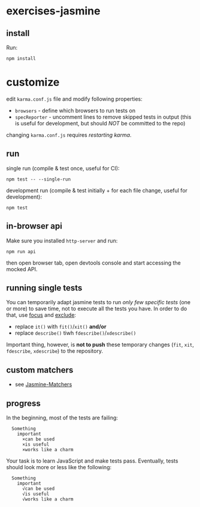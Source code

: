 # exercises-jasmine

## install

Run:

    npm install

# customize

edit `karma.conf.js` file and modify following properties:

 * `browsers` - define which browsers to run tests on
 * `specReporter` - uncomment lines to remove skipped tests in output (this is useful for development, but should *NOT* be committed to the repo)

changing `karma.conf.js` requires *restarting karma*.

## run

single run (compile & test once, useful for CI):

    npm test -- --single-run

development run (compile & test initially + for each file change, useful for development):

    npm test

## in-browser api

Make sure you installed `http-server` and run:

    npm run api

then open browser tab, open devtools console and start accessing the mocked API. 

## running single tests

You can temporarily adapt jasmine tests to run *only few specific tests* (one
or more) to save time, not to execute all the tests you have. In order to do
that, use [focus](https://jasmine.github.io/api/4.0/global.html#fdescribe)
and [exclude](https://jasmine.github.io/api/4.0/global.html#xdescribe):

 * replace `it()` with `fit()`/`xit()` **and/or**
 * replace `describe()` tiwh `fdescribe()`/`xdescribe()`

Important thing, however, is **not to push** these temporary changes (`fit`,
`xit`, `fdescribe`, `xdescribe`) to the repository.

## custom matchers

 * see [Jasmine-Matchers](https://github.com/JamieMason/Jasmine-Matchers)

## progress

In the beginning, most of the tests are failing:

      Something
        important
          ×can be used
          ×is useful
          ×works like a charm

Your task is to learn JavaScript and make tests pass. Eventually, tests should look more or less like the following:

      Something
        important
          √can be used
          √is useful
          √works like a charm
